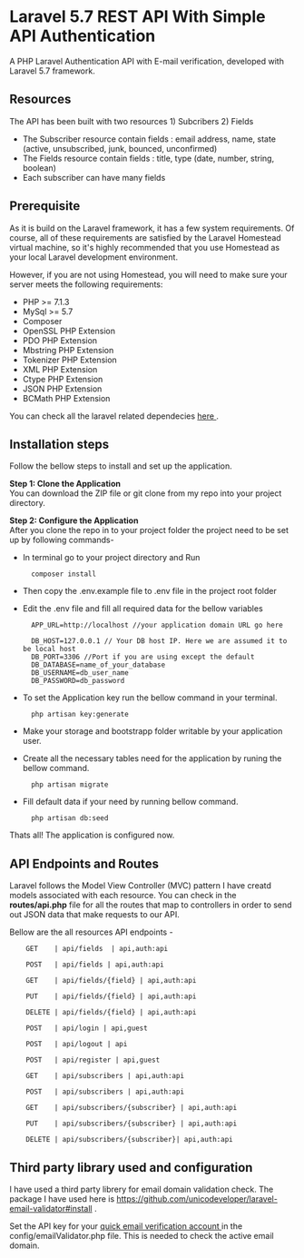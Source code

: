 # Laravel 5.7 REST API With Simple API Authentication
A PHP Laravel Authentication API with E-mail verification, developed with Laravel 5.7 framework.

## Resources
The API has been built with two resources 1) Subcribers 2) Fields

- The Subscriber resource contain fields : email address, name, state (active, unsubscribed, junk, bounced, unconfirmed)
- The Fields resource contain fields : title, type (date, number, string, boolean)
- Each subscriber can have many fields
 
## Prerequisite 

As it is build on the Laravel framework, it has a few system requirements. Of course, all of these requirements are satisfied by the Laravel Homestead virtual machine, so it's highly recommended that you use Homestead as your local Laravel development environment.

However, if you are not using Homestead, you will need to make sure your server meets the following requirements:

- PHP >= 7.1.3
- MySql >= 5.7
- Composer
- OpenSSL PHP Extension
- PDO PHP Extension
- Mbstring PHP Extension
- Tokenizer PHP Extension
- XML PHP Extension
- Ctype PHP Extension
- JSON PHP Extension
- BCMath PHP Extension

You can check all the laravel related dependecies <a href="https://laravel.com/docs/5.7/installation#server-requirements"  target="_blank"> here </a>.

## Installation steps

Follow the bellow steps to install and set up the application.

**Step 1: Clone the Application**<br>
You can download the ZIP file or git clone from my repo into your project  directory.

**Step 2: Configure the Application**<br>
After you clone the repo in to your project folder the project need to be set up by following commands-

- In terminal go to your project directory and Run 
    
        composer install 
    
- Then copy the .env.example file to .env file in the project root folder

- Edit the .env file and fill all required data for the bellow variables
    
        APP_URL=http://localhost //your application domain URL go here
    
        DB_HOST=127.0.0.1 // Your DB host IP. Here we are assumed it to be local host
        DB_PORT=3306 //Port if you are using except the default
        DB_DATABASE=name_of_your_database
        DB_USERNAME=db_user_name
        DB_PASSWORD=db_password
    
- To set the Application key run the bellow command in your terminal.
    
        php artisan key:generate
    
- Make your storage and bootstrapp folder writable by your application user.

- Create all the necessary tables need for the application by runing the bellow command.
    
        php artisan migrate

- Fill default data if your need by running bellow command.

        php artisan db:seed

Thats all! The application is configured now.


## API Endpoints and Routes

Laravel follows the Model View Controller (MVC) pattern I have creatd models associated with each resource. You can check in the **routes/api.php** file for all the routes that map to controllers in order to send out JSON data that make requests to our API.

Bellow are the all resources API endpoints - 

        GET    | api/fields  | api,auth:api

        POST   | api/fields | api,auth:api

        GET    | api/fields/{field} | api,auth:api

        PUT    | api/fields/{field} | api,auth:api 

        DELETE | api/fields/{field} | api,auth:api

        POST   | api/login | api,guest 

        POST   | api/logout | api

        POST   | api/register | api,guest

        GET    | api/subscribers | api,auth:api

        POST   | api/subscribers | api,auth:api

        GET    | api/subscribers/{subscriber} | api,auth:api

        PUT    | api/subscribers/{subscriber} | api,auth:api 

        DELETE | api/subscribers/{subscriber}| api,auth:api 

## Third party library used and configuration

I have used a third party librery for email domain validation check. The package I have used here is https://github.com/unicodeveloper/laravel-email-validator#install .

Set the API key for your <a href="https://quickemailverification.com/" target="_blank"> quick email verification  account </a> in the config/emailValidator.php file. This is needed to check the active email domain.



